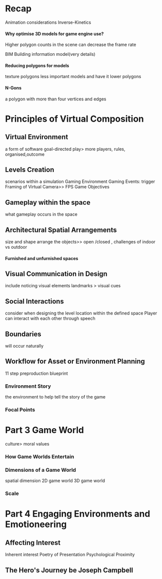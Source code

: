 # Recap
Animation considerations
Inverse-Kinetics
#### Why optimise 3D models for game engine use?
Higher polygon counts in the scene can decrease the frame rate

BIM Building information model(very details)
#### Reducing polygons for models
texture
polygons
less important models and have it lower polygons
#### N-Gons
a polygon with more than four vertices and edges
# Principles of Virtual Composition
## Virtual Environment
a form of software
goal-directed play> more players, rules, organised,outcome
## Levels Creation
scenarios within a simulation
Gaming Environment 
Gaming Events: trigger
Framing of Virtual Camera>> FPS
Game Objectives
## Gameplay within the space
what gameplay occurs in the space
## Architectural Spatial Arrangements
size and shape
arrange the objects>> open /closed , challenges of indoor vs outdoor
#### Furnished and unfurnished spaces
## Visual Communication in Design
include noticing visual elements
landmarks > visual cues
## Social Interactions
consider when designing the level
location within the defined space
Player can interact with each other through speech
## Boundaries
will occur naturally
## Workflow for Asset or Environment Planning
11 step preproduction blueprint
### Environment Story
the environment to help tell the story of the game
### Focal Points
# Part 3 Game World
culture> moral values
### How Game Worlds Entertain
### Dimensions of a Game World
spatial dimension
2D game world
3D game world
### Scale
# Part 4 Engaging Environments and Emotioneering
## Affecting Interest
Inherent interest
Poetry of Presentation
Psychological Proximity

## The Hero's Journey be Joseph Campbell

